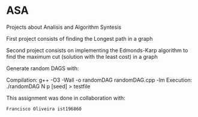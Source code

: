# ASA
Projects about Analisis and Algorithm Syntesis

First project consists of finding the Longest path in a graph

Second project consists on implementing the Edmonds-Karp algorithm to find the maximum cut (solution with the least cost) in a graph

Generate random DAGS with:

Compilation: g++ -O3 -Wall -o randomDAG randomDAG.cpp -lm
Execution: ./randomDAG N p [seed] > testfile

This assignment was done in collaboration with:
```
Francisco Oliveira ist196860

```
